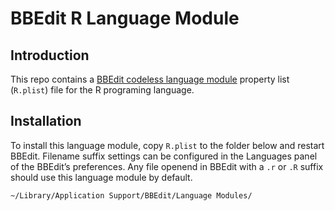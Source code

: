 # BBEdit R Language Module

## Introduction

This repo contains a [BBEdit codeless language module](https://www.barebones.com/support/bbedit/plugin_library.html) property list (`R.plist`) file for the R programing language.


## Installation

To install this language module, copy `R.plist` to the folder below and restart BBEdit. Filename suffix settings can be configured in the Languages panel of the BBEdit’s preferences. Any file openend in BBEdit with a `.r` or `.R` suffix should use this language module by default.

```
~/Library/Application Support/BBEdit/Language Modules/
```

